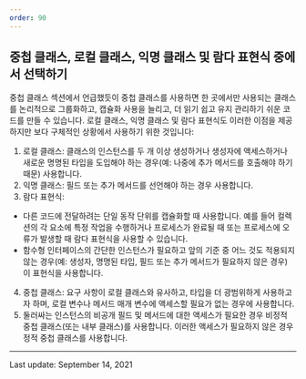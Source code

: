 ```yaml
---
order: 90
---
```

## 중첩 클래스, 로컬 클래스, 익명 클래스 및 람다 표현식 중에서 선택하기

중첩 클래스 섹션에서 언급했듯이 중첩 클래스를 사용하면 한 곳에서만 사용되는 클래스를 논리적으로 그룹화하고, 캡슐화 사용을 늘리고, 더 읽기 쉽고 유지 관리하기 쉬운 코드를 만들 수 있습니다. 로컬 클래스, 익명 클래스 및 람다 표현식도 이러한 이점을 제공하지만 보다 구체적인 상황에서 사용하기 위한 것입니다:

1. 로컬 클래스: 클래스의 인스턴스를 두 개 이상 생성하거나 생성자에 액세스하거나 새로운 명명된 타입을 도입해야 하는 경우(예: 나중에 추가 메서드를 호출해야 하기 때문) 사용합니다.
2. 익명 클래스: 필드 또는 추가 메서드를 선언해야 하는 경우 사용합니다.
3. 람다 표현식:

- 다른 코드에 전달하려는 단일 동작 단위를 캡슐화할 때 사용합니다. 예를 들어 컬렉션의 각 요소에 특정 작업을 수행하거나 프로세스가 완료될 때 또는 프로세스에 오류가 발생할 때 람다 표현식을 사용할 수 있습니다.
- 함수형 인터페이스의 간단한 인스턴스가 필요하고 앞의 기준 중 어느 것도 적용되지 않는 경우(예: 생성자, 명명된 타입, 필드 또는 추가 메서드가 필요하지 않은 경우) 이 표현식을 사용합니다.

4. 중첩 클래스: 요구 사항이 로컬 클래스와 유사하고, 타입을 더 광범위하게 사용하고자 하며, 로컬 변수나 메서드 매개 변수에 액세스할 필요가 없는 경우에 사용합니다.
5. 둘러싸는 인스턴스의 비공개 필드 및 메서드에 대한 액세스가 필요한 경우 비정적 중첩 클래스(또는 내부 클래스)를 사용합니다. 이러한 액세스가 필요하지 않은 경우 정적 중첩 클래스를 사용합니다.

---
Last update: September 14, 2021